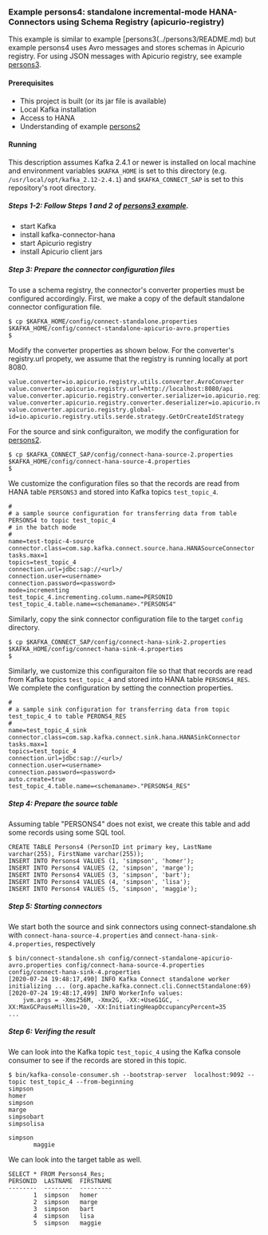### Example persons4: standalone incremental-mode HANA-Connectors using Schema Registry (apicurio-registry)

This example is similar to example [persons3(../persons3/README.md) but example persons4 uses Avro messages and stores schemas in Apicurio registry. For using JSON messages with Apicurio registry, see example [persons3](../persons3/README.md).

#### Prerequisites

- This project is built (or its jar file is available)
- Local Kafka installation
- Access to HANA
- Understanding of example [persons2](../persons2/README.md)

#### Running

This description assumes Kafka 2.4.1 or newer is installed on local machine and environment variables `$KAFKA_HOME` is set to this directory (e.g. `/usr/local/opt/kafka_2.12-2.4.1`) and `$KAFKA_CONNECT_SAP` is set to this repository's root directory.


##### Steps 1-2: Follow Steps 1 and 2 of [persons3 example](../persons3/README.md).

- start Kafka
- install kafka-connector-hana
- start Apicurio registry
- install Apicurio client jars


##### Step 3: Prepare the connector configuration files

To use a schema registry, the connector's converter properties must be configured accordingly. First, we make a copy of the default standalone connector configuration file.

```
$ cp $KAFKA_HOME/config/connect-standalone.properties $KAFKA_HOME/config/connect-standalone-apicurio-avro.properties
$
```

Modify the converter properties as shown below. For the converter's registry.url propety, we assume that the registry is running locally at port 8080.

```
value.converter=io.apicurio.registry.utils.converter.AvroConverter
value.converter.apicurio.registry.url=http://localhost:8080/api
value.converter.apicurio.registry.converter.serializer=io.apicurio.registry.utils.serde.AvroKafkaSerializer
value.converter.apicurio.registry.converter.deserializer=io.apicurio.registry.utils.serde.AvroKafkaDeserializer
value.converter.apicurio.registry.global-id=io.apicurio.registry.utils.serde.strategy.GetOrCreateIdStrategy
```

For the source and sink configuraiton, we modify the configuration for [persons2](../persons2/README.md).

```
$ cp $KAFKA_CONNECT_SAP/config/connect-hana-source-2.properties $KAFKA_HOME/config/connect-hana-source-4.properties
$
```
We customize the configuration files so that the records are read from HANA table `PERSONS3` and stored into Kafka topics `test_topic_4`.

```
#
# a sample source configuration for transferring data from table PERSONS4 to topic test_topic_4
# in the batch mode
#
name=test-topic-4-source
connector.class=com.sap.kafka.connect.source.hana.HANASourceConnector
tasks.max=1
topics=test_topic_4
connection.url=jdbc:sap://<url>/
connection.user=<username>
connection.password=<password>
mode=incrementing
test_topic_4.incrementing.column.name=PERSONID
test_topic_4.table.name=<schemaname>."PERSONS4"
```

Similarly, copy the sink connector configuration file to the target `config` directory.

```
$ cp $KAFKA_CONNECT_SAP/config/connect-hana-sink-2.properties $KAFKA_HOME/config/connect-hana-sink-4.properties
$
```

Similarly, we customize this configuraiton file so that that records are read from Kafka topics `test_topic_4` and stored into HANA table `PERSONS4_RES`. We complete the configuration by setting the connection properties.

```
#
# a sample sink configuration for transferring data from topic test_topic_4 to table PERONS4_RES
#
name=test_topic_4_sink
connector.class=com.sap.kafka.connect.sink.hana.HANASinkConnector
tasks.max=1
topics=test_topic_4
connection.url=jdbc:sap://<url>/
connection.user=<username>
connection.password=<password>
auto.create=true
test_topic_4.table.name=<schemaname>."PERSONS4_RES"
```

##### Step 4: Prepare the source table

Assuming table "PERSONS4" does not exist, we create this table and add some records using some SQL tool.
```
CREATE TABLE Persons4 (PersonID int primary key, LastName varchar(255), FirstName varchar(255));
INSERT INTO Persons4 VALUES (1, 'simpson', 'homer');
INSERT INTO Persons4 VALUES (2, 'simpson', 'marge');
INSERT INTO Persons4 VALUES (3, 'simpson', 'bart');
INSERT INTO Persons4 VALUES (4, 'simpson', 'lisa');
INSERT INTO Persons4 VALUES (5, 'simpson', 'maggie');
```

##### Step 5: Starting connectors

We start both the source and sink connectors using connect-standalone.sh with `connect-hana-source-4.properties` and `connect-hana-sink-4.properties`, respectively

```
$ bin/connect-standalone.sh config/connect-standalone-apicurio-avro.properties config/connect-hana-source-4.properties config/connect-hana-sink-4.properties
[2020-07-24 19:48:17,490] INFO Kafka Connect standalone worker initializing ... (org.apache.kafka.connect.cli.ConnectStandalone:69)
[2020-07-24 19:48:17,499] INFO WorkerInfo values: 
	jvm.args = -Xms256M, -Xmx2G, -XX:+UseG1GC, -XX:MaxGCPauseMillis=20, -XX:InitiatingHeapOccupancyPercent=35
...
```

##### Step 6: Verifing the result

We can look into the Kafka topic `test_topic_4` using the Kafka console consumer to see if the records are stored in this topic.


```
$ bin/kafka-console-consumer.sh --bootstrap-server  localhost:9092 --topic test_topic_4 --from-beginning
simpson
homer
simpson
marge
simpsobart
simpsolisa

simpson
       maggie
```

We can look into the target table as well.

```
SELECT * FROM Persons4_Res;
PERSONID  LASTNAME  FIRSTNAME
--------  --------  ---------
       1  simpson   homer    
       2  simpson   marge    
       3  simpson   bart     
       4  simpson   lisa     
       5  simpson   maggie   
```
